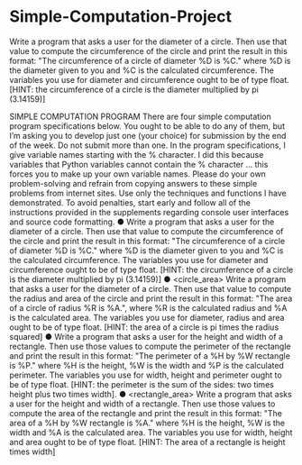 # Simple-Computation-Project
Write a program that asks a user for the diameter of a circle. Then use that value to compute the circumference of the circle and print the result in this format: "The circumference of a circle of diameter %D is %C." where %D is the diameter given to you and %C is the calculated circumference. The variables you use for diameter and circumference ought to be of type float. [HINT: the circumference of a circle is the diameter multiplied by pi (3.14159)]

SIMPLE COMPUTATION PROGRAM
There are four simple computation program specifications below. You ought to be able to do any of
them, but I’m asking you to develop just one (your choice) for submission by the end of the week. Do
not submit more than one. In the program specifications, I give variable names starting with the %
character. I did this because variables that Python variables cannot contain the % character … this
forces you to make up your own variable names. Please do your own problem-solving and refrain from
copying answers to these simple problems from internet sites. Use only the techniques and functions I
have demonstrated. To avoid penalties, start early and follow all of the instructions provided in the
supplements regarding console user interfaces and source code formatting.
● <circumference1> Write a program that asks a user for the diameter of a circle. Then use that
value to compute the circumference of the circle and print the result in this format: "The
circumference of a circle of diameter %D is %C." where %D is the diameter given to you and %C
is the calculated circumference. The variables you use for diameter and circumference ought to
be of type float. [HINT: the circumference of a circle is the diameter multiplied by pi (3.14159)]
● <circle_area> Write a program that asks a user for the diameter of a circle. Then use that value
to compute the radius and area of the circle and print the result in this format: "The area of a
circle of radius %R is %A.", where %R is the calculated radius and %A is the calculated area. The
variables you use for diameter, radius and area ought to be of type float. [HINT: the area of a
circle is pi times the radius squared]
● <perimeter> Write a program that asks a user for the height and width of a rectangle. Then use
those values to compute the perimeter of the rectangle and print the result in this format: "The
perimeter of a %H by %W rectangle is %P." where %H is the height, %W is the width and %P is
the calculated perimeter. The variables you use for width, height and perimeter ought to be of
type float. [HINT: the perimeter is the sum of the sides: two times height plus two times width].
● <rectangle_area> Write a program that asks a user for the height and width of a rectangle. Then
use those values to compute the area of the rectangle and print the result in this format: "The
area of a %H by %W rectangle is %A." where %H is the height, %W is the width and %A is the
calculated area. The variables you use for width, height and area ought to be of type float.
[HINT: The area of a rectangle is height times width]
